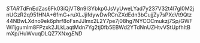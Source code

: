 $START$dFnEdZas6Fk03iQjVT8n9I3Ybkp0JsVyUweLYad7y237V32t4l7gI0M2jnUGzR2q951HNA+6fmG+ruXLJjifdywDwRCnZXdEdn3bCujjZy7sPXcVt9Qtz44NBwLXdno9ek6phrf8oFsnJJlmx2L2Y7pe7j08hg7NYCOCmukzj7Sp/GWFWi1jgumlm8FPzxk2JLkLaqtMdn7Yg2tj0fb5EBWd2YTdNnUZHtvVStUpfhItBmXp/HuWvuqDLQZ7XNxg$END$